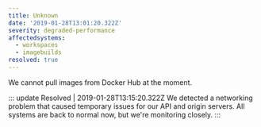 ```yaml
---
title: Unknown
date: '2019-01-28T13:01:20.322Z'
severity: degraded-performance
affectedsystems:
  - workspaces
  - imagebuilds
resolved: true
---
```

We cannot pull images from Docker Hub at the moment.

<!--- language code: en -->

::: update Resolved | 2019-01-28T13:15:20.322Z
We detected a networking problem that caused temporary issues for our API and origin servers. All systems are back to normal now, but we're monitoring closely.
:::